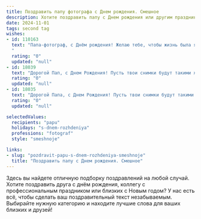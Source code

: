```yaml
---
title: Поздравить папу фотографа c Днем рождения. Смешное
description: Хотите поздравить папу c Днем рождения или другим праздником? Наш ИИ создаст незабываемое поздравление, а вы обязательно выделитесь среди других.  
date: 2024-11-01
tags: second tag
wishes:
- id: 110163
  text: "Папа-фотограф, с Днём рождения! Желаю тебе, чтобы жизнь была яркой, как твоя лучшая фотография, а модели всегда попадали в кадр с первого дубля (даже если это твоя жена с утра!).  Пусть твой объектив никогда не замыливается от слез радости, а только от шампанского!  И чтобы все твои снимки были удачными, а семейный альбом – бесконечным!
  "
  rating: "0"
  updated: "null"
- id: 18039
  text: "Дорогой Пап, с Днем Рождения! Пусть твои снимки будут такими же яркими и запоминающимися, как твои шутки. Пусть каждый кадр будет лучшим поздравлением, а каждый клик – новым восторгом. Ты – главный фотограф в нашем семейном альбоме, и сегодня ты сам становишься главным героем этой фотосессии! Счастья, здоровья и много интересных ракурсов в жизни!"
  rating: "0"
  updated: "null"
- id: 18035
  text: "Дорогой Папа, с Днем Рождения! Пусть твои снимки будут такими же яркими и запоминающимися, как и наши семейные праздники. Пусть каждый кадр будет лучше предыдущего, а твои воспоминания - ярче и веселее! Желаю, чтобы твоя камера всегда была готова к новым приключениям, а твои фотографии - радовали и вдохновляли. Смех, радость и творческий успех - вот мои пожелания в этот особенный день! С Днем Рождения!"
  rating: "0"
  updated: "null"

selectedValues:
  recipients: "papu"
  holidays: "s-dnem-rozhdeniya"
  professions: "fotograf"
  style: "smeshnoje"

links:
- slug: "pozdravit-papu-s-dnem-rozhdeniya-smeshnoje"
  title: "Поздравить папу c Днем рождения. Смешное"
---
```


Здесь вы найдете отличную подборку поздравлений на любой случай.
Хотите поздравить друга с днём рождения, коллегу с профессиональным праздником или близких с Новым годом? У нас есть всё, чтобы сделать ваш поздравительный текст незабываемым. Выбирайте нужную категорию и находите лучшие слова для ваших близких и друзей!
